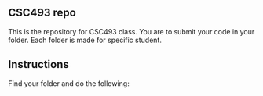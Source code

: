 <h2> CSC493 repo </h2>
This is the repository for CSC493 class.
You are to submit your code in your folder. 
Each folder is made for specific student. 

<h2> Instructions </h2>

Find your folder and do the following:

<ul>
  </ul>
